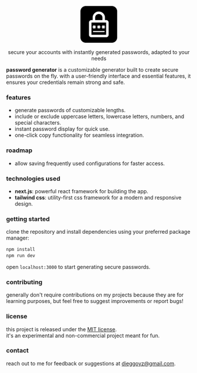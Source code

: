 <div align="center">
  <img src="/public/icon.png" alt="passgen" height="100" />
  <p>
    secure your accounts with instantly generated passwords, adapted to your needs
  </p>
</div>

**password generator** is a customizable generator built to create secure passwords on the fly.
with a user-friendly interface and essential features, it ensures your credentials remain strong and safe.

### features

- generate passwords of customizable lengths.
- include or exclude uppercase letters, lowercase letters, numbers, and special characters.
- instant password display for quick use.
- one-click copy functionality for seamless integration.

### roadmap

- allow saving frequently used configurations for faster access.

### technologies used

- **next.js**: powerful react framework for building the app.
- **tailwind css**: utility-first css framework for a modern and responsive design.

### getting started

clone the repository and install dependencies using your preferred package manager:

```bash
npm install
npm run dev
```

open `localhost:3000` to start generating secure passwords.

### contributing

generally don't require contributions on my projects because they are for learning purposes, but feel free to suggest improvements or report bugs!

### license

this project is released under the [MIT license](LICENSE).  
it's an experimental and non-commercial project meant for fun.

### contact

reach out to me for feedback or suggestions at [dieggoyz@gmail.com](mailto:dieggoyz@gmail.com).

